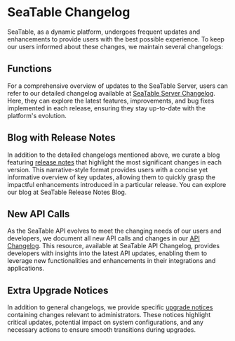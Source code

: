 # SeaTable Changelog

SeaTable, as a dynamic platform, undergoes frequent updates and enhancements to provide users with the best possible experience. To keep our users informed about these changes, we maintain several changelogs:

## Functions

For a comprehensive overview of updates to the SeaTable Server, users can refer to our detailed changelog available at [SeaTable Server Changelog](https://seatable.com/changelog/). Here, they can explore the latest features, improvements, and bug fixes implemented in each release, ensuring they stay up-to-date with the platform's evolution.

## Blog with Release Notes

In addition to the detailed changelogs mentioned above, we curate a blog featuring [release notes](https://seatable.com/blog/) that highlight the most significant changes in each version. This narrative-style format provides users with a concise yet informative overview of key updates, allowing them to quickly grasp the impactful enhancements introduced in a particular release. You can explore our blog at SeaTable Release Notes Blog.

## New API Calls

As the SeaTable API evolves to meet the changing needs of our users and developers, we document all new API calls and changes in our [API Changelog](https://api.seatable.com/reference/changelog). This resource, available at SeaTable API Changelog, provides developers with insights into the latest API updates, enabling them to leverage new functionalities and enhancements in their integrations and applications.

## Extra Upgrade Notices

In addition to general changelogs, we provide specific [upgrade notices](../upgrade/extra-upgrade-notice.md) containing changes relevant to administrators. These notices highlight critical updates, potential impact on system configurations, and any necessary actions to ensure smooth transitions during upgrades.
